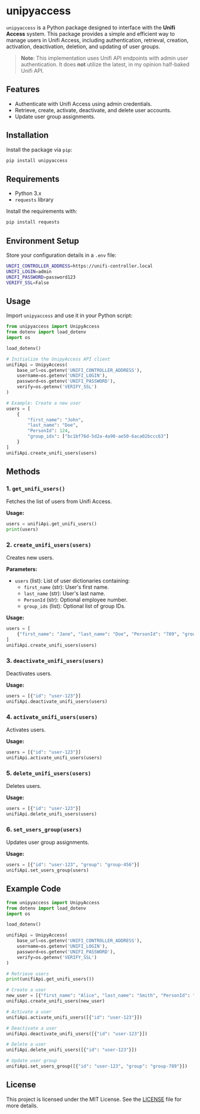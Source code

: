 
# unipyaccess

`unipyaccess` is a Python package designed to interface with the **Unifi Access** system. This package provides a simple and efficient way to manage users in Unifi Access, including authentication, retrieval, creation, activation, deactivation, deletion, and updating of user groups.

> **Note**: This implementation uses Unifi API endpoints with admin user authentication. It does **not** utilize the latest, in my opinion half-baked Unifi API.

## Features

- Authenticate with Unifi Access using admin credentials.
- Retrieve, create, activate, deactivate, and delete user accounts.
- Update user group assignments.

## Installation

Install the package via `pip`:

```bash
pip install unipyaccess
```

## Requirements

- Python 3.x
- `requests` library

Install the requirements with:

```bash
pip install requests
```

## Environment Setup

Store your configuration details in a `.env` file:

```bash
UNIFI_CONTROLLER_ADDRESS=https://unifi-controller.local
UNIFI_LOGIN=admin
UNIFI_PASSWORD=password123
VERIFY_SSL=False
```

## Usage

Import `unipyaccess` and use it in your Python script:

```python
from unipyaccess import UnipyAccess
from dotenv import load_dotenv
import os

load_dotenv()

# Initialize the UnipyAccess API client
unifiApi = UnipyAccess(
    base_url=os.getenv('UNIFI_CONTROLLER_ADDRESS'),
    username=os.getenv('UNIFI_LOGIN'),
    password=os.getenv('UNIFI_PASSWORD'),
    verify=os.getenv('VERIFY_SSL')
)

# Example: Create a new user
users = [
    {
        "first_name": "John",
        "last_name": "Doe",
        "PersonId": 124,
        "group_ids": ["bc1bf76d-5d2a-4a90-ae50-6aca02bccc63"]
    }
]
unifiApi.create_unifi_users(users)
```

## Methods

### 1. `get_unifi_users()`
Fetches the list of users from Unifi Access.

**Usage:**

```python
users = unifiApi.get_unifi_users()
print(users)
```

### 2. `create_unifi_users(users)`
Creates new users.

**Parameters:**
- `users` (list): List of user dictionaries containing:
  - `first_name` (str): User's first name.
  - `last_name` (str): User's last name.
  - `PersonId` (str): Optional employee number.
  - `group_ids` (list): Optional list of group IDs.

**Usage:**

```python
users = [
    {"first_name": "Jane", "last_name": "Doe", "PersonId": "789", "group_ids": ["group-123"]}
]
unifiApi.create_unifi_users(users)
```

### 3. `deactivate_unifi_users(users)`
Deactivates users.

**Usage:**

```python
users = [{"id": "user-123"}]
unifiApi.deactivate_unifi_users(users)
```

### 4. `activate_unifi_users(users)`
Activates users.

**Usage:**

```python
users = [{"id": "user-123"}]
unifiApi.activate_unifi_users(users)
```

### 5. `delete_unifi_users(users)`
Deletes users.

**Usage:**

```python
users = [{"id": "user-123"}]
unifiApi.delete_unifi_users(users)
```

### 6. `set_users_group(users)`
Updates user group assignments.

**Usage:**

```python
users = [{"id": "user-123", "group": "group-456"}]
unifiApi.set_users_group(users)
```

## Example Code

```python
from unipyaccess import UnipyAccess
from dotenv import load_dotenv
import os

load_dotenv()

unifiApi = UnipyAccess(
    base_url=os.getenv('UNIFI_CONTROLLER_ADDRESS'),
    username=os.getenv('UNIFI_LOGIN'),
    password=os.getenv('UNIFI_PASSWORD'),
    verify=os.getenv('VERIFY_SSL')
)

# Retrieve users
print(unifiApi.get_unifi_users())

# Create a user
new_user = [{"first_name": "Alice", "last_name": "Smith", "PersonId": "125"}]
unifiApi.create_unifi_users(new_user)

# Activate a user
unifiApi.activate_unifi_users([{"id": "user-123"}])

# Deactivate a user
unifiApi.deactivate_unifi_users([{"id": "user-123"}])

# Delete a user
unifiApi.delete_unifi_users([{"id": "user-123"}])

# Update user group
unifiApi.set_users_group([{"id": "user-123", "group": "group-789"}])
```

## License

This project is licensed under the MIT License. See the [LICENSE](LICENSE) file for more details.
